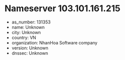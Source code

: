 # Nameserver 103.101.161.215

* as_number: 131353
* name: Unknown
* city: Unknown
* country: VN
* organization: NhanHoa Software company
* version: Unknown
* dnssec: Unknown
